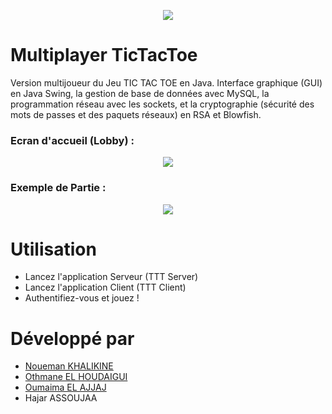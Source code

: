 
<p align="center">
  <img src="https://i.imgur.com/ghiu1Rz.png" />
</p>

# Multiplayer TicTacToe

Version multijoueur du Jeu TIC TAC TOE en Java. Interface graphique (GUI) en Java Swing, la gestion de base
de données avec MySQL, la programmation réseau avec les sockets, et la
cryptographie (sécurité des mots de passes et des paquets réseaux) en RSA et Blowfish.


### Ecran d'accueil (Lobby) :

<p align="center">
  <img src="https://i.imgur.com/K6TOR2d.png" />
</p>

### Exemple de Partie :

<p align="center">
  <img src="https://i.imgur.com/hNMokpx.png" />
</p>

# Utilisation
  * Lancez l'application Serveur (TTT Server)
  * Lancez l'application Client (TTT Client)
  * Authentifiez-vous et jouez  !
  
# Développé par 
  * [Noueman KHALIKINE](https://github.com/NouemanKHAL)
  * [Othmane EL HOUDAIGUI](https://github.com/othmane1997)
  * [Oumaima EL AJJAJ](https://github.com/oumaimaaj)
  * Hajar ASSOUJAA
